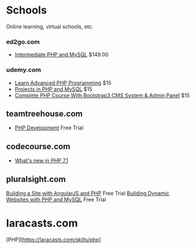 # Schools

Online learning, virtual schools, etc.

### ed2go.com
* [Intermediate PHP and MySQL](https://www.ed2go.com/online-courses/php-mysql-intermediate?tab=detail) $149.00

### udemy.com
* [Learn Advanced PHP Programming](https://www.udemy.com/learn-advanced-php-programming/) $15
* [Projects in PHP and MySQL](https://www.udemy.com/the-complete-web-development-course-learn-by-building-apps/) $15
* [Complete PHP Course With Bootstrap3 CMS System & Admin Panel](https://www.udemy.com/complete-php-course/) $15

## teamtreehouse.com
* [PHP Development](https://teamtreehouse.com/tracks/php-development) Free Trial

## codecourse.com
* [What's new in PHP 7.1](https://www.codecourse.com/lessons/php-71)

## pluralsight.com
[Building a Site with AngularJS and PHP](https://www.pluralsight.com/courses/angularjs-php-building-site) Free Trial
[Building Dynamic Websites with PHP and MySQL](https://www.pluralsight.com/courses/build-dynamic-web-sites-mysql-php) Free Trial

# laracasts.com
[PHP][https://laracasts.com/skills/php]